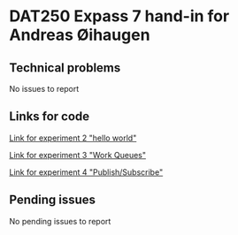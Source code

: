 # DAT250 Expass 7 hand-in for Andreas Øihaugen

## Technical problems
No issues to report

## Links for code

[Link for experiment 2 "hello world"](https://github.com/h598970/DAT250_expass6/tree/master/Hello%20World%20example)

[Link for experiment 3 "Work Queues"](https://github.com/h598970/DAT250_expass6/tree/master/Work%20Queues%20example)

[Link for experiment 4 "Publish/Subscribe"](https://github.com/h598970/DAT250_expass6/tree/master/Publish_Subscribe)

## Pending issues
No pending issues to report